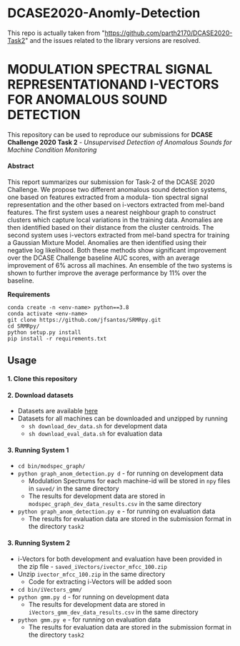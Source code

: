 # DCASE2020-Anomly-Detection
This repo is actually taken from "https://github.com/parth2170/DCASE2020-Task2" and the issues related to the library versions are resolved.

# MODULATION SPECTRAL SIGNAL REPRESENTATIONAND I-VECTORS FOR ANOMALOUS SOUND DETECTION

This repository can be used to reproduce our submissions for **DCASE Challenge 2020 Task 2** - <em>Unsupervised Detection of Anomalous Sounds for Machine Condition Monitoring</em>


#### Abstract
This report summarizes our submission for Task-2 of the DCASE 2020 Challenge. We propose two different anomalous sound detection systems, one based on features extracted from a modula- tion spectral signal representation and the other based on i-vectors extracted from mel-band features. The first system uses a nearest neighbour graph to construct clusters which capture local variations in the training data. Anomalies are then identified based on their distance from the cluster centroids. The second system uses i-vectors extracted from mel-band spectra for training a Gaussian Mixture Model. Anomalies are then identified using their negative log likelihood. Both these methods show significant improvement over the DCASE Challenge baseline AUC scores, with an average improvement of 6% across all machines. An ensemble of the two systems is shown to further improve the average performance by 11% over the baseline.


**Requirements**

```
conda create -n <env-name> python==3.8
conda activate <env-name>
git clone https://github.com/jfsantos/SRMRpy.git
cd SRMRpy/
python setup.py install
pip install -r requirements.txt
```

## Usage

#### 1. Clone this repository
#### 2. Download datasets
- Datasets are available [here](https://zenodo.org/record/3678171)
- Datasets for all machines can be downloaded and unzipped by running
    - `sh download_dev_data.sh` for development data
    - `sh download_eval_data.sh` for evaluation data

#### 3. Running System 1
- `cd bin/modspec_graph/`
- `python graph_anom_detection.py d` - for running on development data
    - Modulation Spectrums for each machine-id will be stored in `npy` files in `saved/` in the same directory
    - The results for development data are stored in `modspec_graph_dev_data_results.csv` in the same directory
- `python graph_anom_detection.py e` - for running on evaluation data
    - The results for evaluation data are stored in the submission format in the directory `task2`

#### 3. Running System 2
- i-Vectors for both development and evaluation have been provided in the zip file -  `saved_iVectors/ivector_mfcc_100.zip`
- Unzip `ivector_mfcc_100.zip` in the same directory
    - Code for extracting i-Vectors will be added soon
- `cd bin/iVectors_gmm/`
- `python gmm.py d` - for running on development data
    - The results for development data are stored in `iVectors_gmm_dev_data_results.csv` in the same directory
- `python gmm.py e` - for running on evaluation data
    - The results for evaluation data are stored in the submission format in the directory `task2`


    
